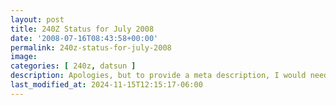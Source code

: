 ```yaml
---
layout: post
title: 240Z Status for July 2008
date: '2008-07-16T08:43:58+00:00'
permalink: 240z-status-for-july-2008
image: 
categories: [ 240z, datsun ]
description: Apologies, but to provide a meta description, I would need information about the blog post's content. Could you please provide it?
last_modified_at: 2024-11-15T12:15:17-06:00
---
```




